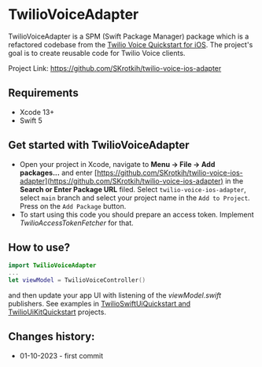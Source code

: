 # TwilioVoiceAdapter

TwilioVoiceAdapter is a SPM (Swift Package Manager) package which is a refactored codebase from the [Twilio Voice Quickstart for iOS](https://github.com/twilio/voice-quickstart-swift).
The project's goal is to create reusable code for Twilio Voice clients.

Project Link: https://github.com/SKrotkih/twilio-voice-ios-adapter

## Requirements

- Xcode 13+
- Swift 5

## Get started with TwilioVoiceAdapter 

- Open your project in Xcode, navigate to **Menu -> File -> Add packages...** and enter [https://github.com/SKrotkih/twilio-voice-ios-adapter](https://github.com/SKrotkih/twilio-voice-ios-adapter) in the **Search or Enter Package URL** filed. Select `twilio-voice-ios-adapter`, select `main` branch and select your project name in the `Add to Project`. Press on the `Add Package` button.  
- To start using this code you should prepare an access token. Implement *TwilioAccessTokenFetcher* for that.

## How to use?

```swift
import TwilioVoiceAdapter
...
let viewModel = TwilioVoiceController()
```

and then update your app UI with listening of the *viewModel.swift* publishers. See examples in  [TwilioSwiftUiQuickstart and TwilioUiKitQuickstart](https://github.com/SKrotkih/TwilioCallKitQuickstart) projects. 

## Changes history:

- 01-10-2023 - first commit 
